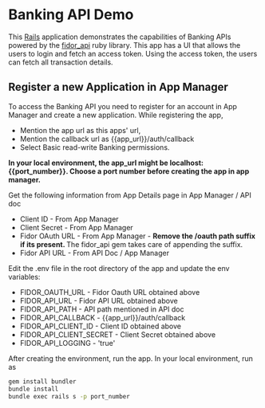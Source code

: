 # Banking API Demo

This [Rails](http://rubyonrails.org) application demonstrates the capabilities of Banking APIs powered by the [fidor_api](https://github.com/Fidor-FZCO/fidor_api) ruby library.
This app has a UI that allows the users to login and fetch an access token. Using the access token, the users can fetch all transaction details.

## Register a new Application in App Manager

To access the Banking API you need to register for an account in App Manager and create a new application. While registering the app, 
* Mention the app url as this apps' url,
* Mention the callback url as {{app_url}}/auth/callback
* Select Basic read-write Banking permissions.

<b> In your local environment, the app_url might be localhost:{{port_number}}. Choose a port number before creating the app in app manager. </b>

Get the following information from App Details page in App Manager / API doc
* Client ID - From App Manager
* Client Secret - From App Manager
* Fidor OAuth URL - From App Manager - <b> Remove the /oauth path suffix if its present. </b> The fidor_api gem takes care of appending the suffix.
* Fidor API URL - From API Doc / App Manager


Edit the .env file in the root directory of the app and update the env variables:
* FIDOR_OAUTH_URL -  Fidor Oauth URL obtained above
* FIDOR_API_URL - Fidor API URL obtained above
* FIDOR_API_PATH - API path mentioned in API doc
* FIDOR_API_CALLBACK - {{app_url}}/auth/callback
* FIDOR_API_CLIENT_ID - Client ID obtained above
* FIDOR_API_CLIENT_SECRET - Client Secret obtained above
* FIDOR_API_LOGGING - 'true'

After creating the environment, run the app. In your local environment, run as <br>
```sh
gem install bundler
bundle install
bundle exec rails s -p port_number
```
